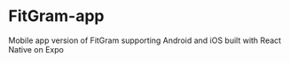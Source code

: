 # FitGram-app
Mobile app version of FitGram supporting Android and iOS built with React Native on Expo

